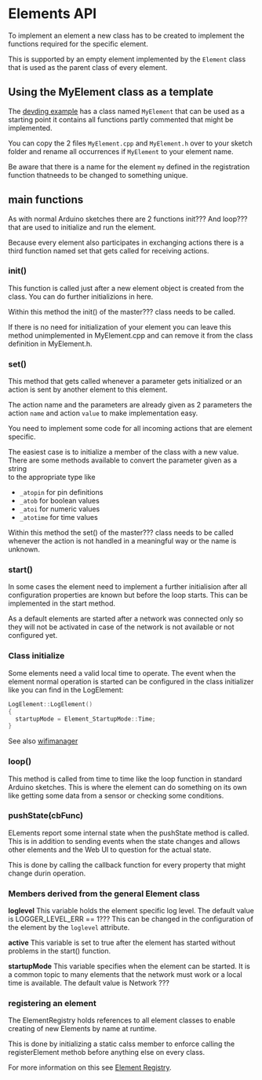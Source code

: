 # Elements API

To implement an element a new class has to be created to implement the functions required for the specific element.

This is supported by an empty element implemented by the `Element` class that  is used as the parent class of every element.


## Using the MyElement class as a template

The [devding example](devding.md) has a class named `MyElement` that can be used as a starting point it contains all functions partly commented that might be implemented.

You can copy the 2 files `MyElement.cpp` and `MyElement.h` over to your sketch folder and rename all occurrences if `MyElement` to your element name.

Be aware that there is a name for the element `my` defined in the registration function thatneeds to be changed to something unique.


## main functions

As with normal Arduino sketches there are 2 functions init??? And loop??? that are used to initialize and run the element. 

Because every element also participates in  exchanging actions there is a third function named set that gets called for receiving actions. 


### init()

This function is called just after a new element object is created from the class. You can do further initializions in here.

Within this method the init() of the master??? class needs to be called.

If there is no need for initialization of your element you can leave this method unimplemented in MyElement.cpp and can remove it from the class definition in MyElement.h.


### set()

This method that gets called whenever a parameter gets initialized or an action is sent by another element to this element.

The action name and the parameters are already given as 2 parameters the action `name` and action `value` to make implementation easy.

You need to implement some code for all incoming actions that are element specific.

The easiest case is to initialize a member of the class with a new value. There are some methods available to convert the parameter given as a string    
to the appropriate type like 

* `_atopin` for pin definitions
* `_atob` for boolean values
* `_atoi` for numeric values
* `_atotime` for time values


Within this method the set() of the master??? class needs to be called whenever the action is not handled in a meaningful way or the name is unknown. 


### start()

In some cases the element need to implement a further initialision after all configuration properties are known but before the loop starts. This can be implemented in the start method.

As a default elements are started after a network was connected only so they will not be activated in case of the network is not available or not configured yet.


### Class initialize

Some elements need a valid local time to operate. The event when the element normal operation is started can be configured in
the class initializer like you can find in the LogElement:

```CPP
LogElement::LogElement()
{
  startupMode = Element_StartupMode::Time;
}
```

See also [wifimanager](wifimanager.md)


### loop()

This method is called from time to time like the loop function in standard Arduino sketches.
This is where the element can do something on its own like getting some data from a sensor or checking some conditions.


### pushState(cbFunc)

ELements report some internal state when the pushState method is called.
This is in addition to sending events when the state changes and allows other elements and the Web UI to question for the actual state.

This is done by calling the callback function for every property that might change durin operation.


### Members derived from the general Element class

**loglevel** This variable holds the element specific log level. The default value is LOGGER_LEVEL_ERR == 1???
  This can be changed in the configuration of the element by the `loglevel` attribute.

**active** This variable is set to true after the element has started without problems in the start() function.

**startupMode** This variable specifies when the element can be started. It is a common topic to many elements that the network must work or a local time is available.
The default value is Network ???


### registering an element

The ElementRegistry holds references to all element classes to enable creating of new Elements by name at runtime.

This is done by initializing a static calss member to enforce calling the registerElement methob before anything else on every class.

For more information on this see [Element Registry](elementregistry.md).

